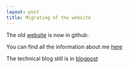```yaml
---
layout: post
title: Migrating of the website
---
```


The old [website](http://www.angelalonso.es) is now in github.

You can find all the information about me [here](http://www.alonso.parrizas.es)

The technical blog still is in [blogpost](https://blog.angelalonso.es)



